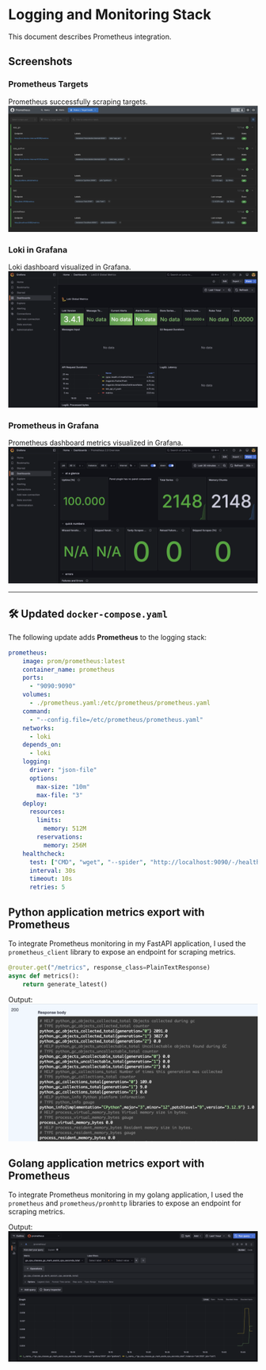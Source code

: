 # Logging and Monitoring Stack

This document describes Prometheus integration.

## Screenshots

### Prometheus Targets  
Prometheus successfully scraping targets.  
![Targets](images/targets.png)  

### Loki in Grafana  
Loki dashboard visualized in Grafana.  
![Loki](images/loki.png)  

### Prometheus in Grafana  
Prometheus dashboard metrics visualized in Grafana.  
![Prometheus](images/prom.png)  

---

## 🛠 Updated `docker-compose.yaml`  

The following update adds **Prometheus** to the logging stack:  

```yaml
prometheus:
    image: prom/prometheus:latest
    container_name: prometheus
    ports:
      - "9090:9090"
    volumes:
      - ./prometheus.yaml:/etc/prometheus/prometheus.yaml
    command:
      - "--config.file=/etc/prometheus/prometheus.yaml"
    networks:
      - loki
    depends_on:
      - loki
    logging:
      driver: "json-file"
      options:
        max-size: "10m"
        max-file: "3"
    deploy:
      resources:
        limits:
          memory: 512M
        reservations:
          memory: 256M
    healthcheck:
      test: ["CMD", "wget", "--spider", "http://localhost:9090/-/healthy"]
      interval: 30s
      timeout: 10s
      retries: 5
```

## Python application metrics export with Prometheus
To integrate Prometheus monitoring in my FastAPI application, I used the `prometheus_client` library to expose an endpoint for scraping metrics.

```python
@router.get("/metrics", response_class=PlainTextResponse)
async def metrics():
    return generate_latest()
```

Output:
![Metrics](images/metrics.png) 

## Golang application metrics export with Prometheus
To integrate Prometheus monitoring in my golang application, I used the `prometheus` and `prometheus/promhttp` libraries to expose an endpoint for scraping metrics.

Output:
![Metrics](images/go_metrics.png)  
